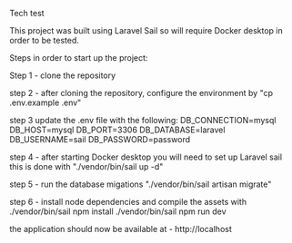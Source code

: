 Tech test

This project was built using Laravel Sail so will require Docker desktop in order to be tested.

Steps in order to start up the project:

Step 1 - clone the repository 

step 2 - after cloning the repository, configure the environment by "cp .env.example .env"

step 3 update the .env file with the following:
DB_CONNECTION=mysql
DB_HOST=mysql
DB_PORT=3306
DB_DATABASE=laravel
DB_USERNAME=sail
DB_PASSWORD=password

step 4 - after starting Docker desktop you will need to set up Laravel sail this is done with "./vendor/bin/sail up -d"

step 5 - run the database migations "./vendor/bin/sail artisan migrate"

step 6 - install node dependencies and compile the assets with 
./vendor/bin/sail npm install
./vendor/bin/sail npm run dev

the application should now be available at - http://localhost


